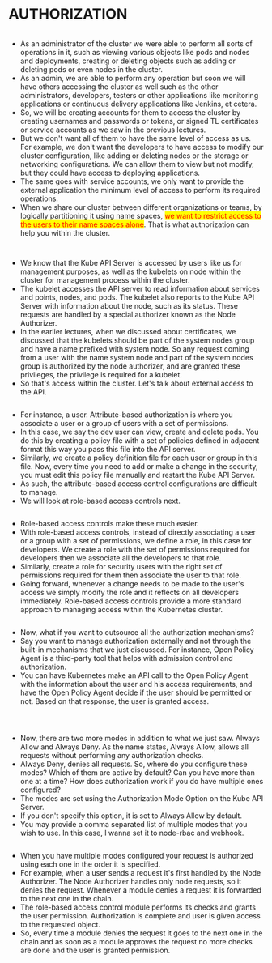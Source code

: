 # AUTHORIZATION

<figure><img src="../.gitbook/assets/image (98).png" alt=""><figcaption></figcaption></figure>

* As an administrator of the cluster we were able to perform all sorts of operations in it, such as viewing various objects like pods and nodes and deployments, creating or deleting objects such as adding or deleting pods or even nodes in the cluster.&#x20;
* As an admin, we are able to perform any operation but soon we will have others accessing the cluster as well such as the other administrators, developers, testers or other applications like monitoring applications or continuous delivery applications like Jenkins, et cetera.&#x20;
* So, we will be creating accounts for them to access the cluster by creating usernames and passwords or tokens, or signed TL certificates or service accounts as we saw in the previous lectures.
* But we don't want all of them to have the same level of access as us. For example, we don't want the developers to have access to modify our cluster configuration, like adding or deleting nodes or the storage or networking configurations. We can allow them to view but not modify, but they could have access to deploying applications.&#x20;
* The same goes with service accounts, we only want to provide the external application the minimum level of access to perform its required operations.
* When we share our cluster between different organizations or teams, by logically partitioning it using name spaces, <mark style="color:red;">we want to restrict access to the users to their name spaces alone</mark>. That is what authorization can help you within the cluster.

<figure><img src="../.gitbook/assets/image (99).png" alt=""><figcaption></figcaption></figure>

<figure><img src="../.gitbook/assets/image (100).png" alt=""><figcaption></figcaption></figure>

* We know that the Kube API Server is accessed by users like us for management purposes, as well as the kubelets on node within the cluster for management process within the cluster.
* The kubelet accesses the API server to read information about services and points, nodes, and pods. The kubelet also reports to the Kube API Server with information about the node, such as its status. These requests are handled by a special authorizer known as the Node Authorizer.
* In the earlier lectures, when we discussed about certificates, we discussed that the kubelets should be part of the system nodes group and have a name prefixed with system node. So any request coming from a user with the name system node and part of the system nodes group is authorized by the node authorizer, and are granted these privileges, the privilege is required for a kubelet.
* So that's access within the cluster. Let's talk about external access to the API.

<figure><img src="../.gitbook/assets/image (101).png" alt=""><figcaption></figcaption></figure>

* For instance, a user. Attribute-based authorization is where you associate a user or a group of users with a set of permissions.&#x20;
* In this case, we say the dev user can view, create and delete pods. You do this by creating a policy file with a set of policies defined in adjacent format this way you pass this file into the API server.&#x20;
* Similarly, we create a policy definition file for each user or group in this file. Now, every time you need to add or make a change in the security, you must edit this policy file manually and restart the Kube API Server.&#x20;
* As such, the attribute-based access control configurations are difficult to manage.
* We will look at role-based access controls next.

<figure><img src="../.gitbook/assets/image (102).png" alt=""><figcaption></figcaption></figure>

* Role-based access controls make these much easier.&#x20;
* With role-based access controls, instead of directly associating a user or a group with a set of permissions, we define a role, in this case for developers. We create a role with the set of permissions required for developers then we associate all the developers to that role.&#x20;
* Similarly, create a role for security users with the right set of permissions required for them then associate the user to that role.
* &#x20;Going forward, whenever a change needs to be made to the user's access we simply modify the role and it reflects on all developers immediately. Role-based access controls provide a more standard approach to managing access within the Kubernetes cluster.

<figure><img src="../.gitbook/assets/image (103).png" alt=""><figcaption></figcaption></figure>

* Now, what if you want to outsource all the authorization mechanisms?&#x20;
* Say you want to manage authorization externally and not through the built-in mechanisms that we just discussed. For instance, Open Policy Agent is a third-party tool that helps with admission control and authorization.&#x20;
* You can have Kubernetes make an API call to the Open Policy Agent with the information about the user and his access requirements, and have the Open Policy Agent decide if the user should be permitted or not. Based on that response, the user is granted access.

<figure><img src="../.gitbook/assets/image (104).png" alt=""><figcaption></figcaption></figure>

<figure><img src="../.gitbook/assets/image (105).png" alt=""><figcaption></figcaption></figure>

<figure><img src="../.gitbook/assets/image (106).png" alt=""><figcaption></figcaption></figure>

* Now, there are two more modes in addition to what we just saw. Always Allow and Always Deny. As the name states, Always Allow, allows all requests without performing any authorization checks.&#x20;
* Always Deny, denies all requests. So, where do you configure these modes? Which of them are active by default? Can you have more than one at a time? How does authorization work if you do have multiple ones configured?&#x20;
* The modes are set using the Authorization Mode Option on the Kube API Server.
* &#x20;If you don't specify this option, it is set to Always Allow by default.&#x20;
* You may provide a comma separated list of multiple modes that you wish to use. In this case, I wanna set it to node-rbac and webhook.

<figure><img src="../.gitbook/assets/image (107).png" alt=""><figcaption></figcaption></figure>

* When you have multiple modes configured your request is authorized using each one in the order it is specified.&#x20;
* For example, when a user sends a request it's first handled by the Node Authorizer. The Node Authorizer handles only node requests, so it denies the request. Whenever a module denies a request it is forwarded to the next one in the chain.
* &#x20;The role-based access control module performs its checks and grants the user permission. Authorization is complete and user is given access to the requested object.&#x20;
* So, every time a module denies the request it goes to the next one in the chain and as soon as a module approves the request no more checks are done and the user is granted permission.
